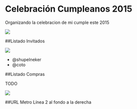# Celebración Cumpleanos 2015

Organizando la celebracion de mi cumple este 2015

![](http://media0.giphy.com/media/XtSc79vAdVN1S/200.gif)

##Listado Invitados

![](http://media1.giphy.com/media/zSY4lIKwfGiU8/200.gif)

- @shupelneker
- @coto

##Listado Compras

TODO

![](http://media.giphy.com/media/vdbrUjzrUEGly/giphy.gif)

##URL
Metro Línea 2 al fondo a la derecha
